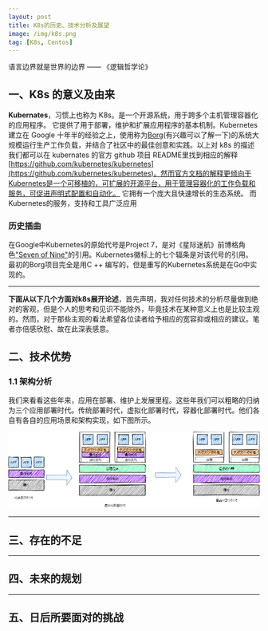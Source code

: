 ```yaml
---
layout: post
title: K8s的历史、技术分析及展望
image: /img/k8s.png
tag: [K8s, Centos]
---
```


语言边界就是世界的边界
—— 《逻辑哲学论》

## 一、K8s 的意义及由来

**Kubernates**，习惯上也称为 K8s。是一个开源系统，用于跨多个主机管理容器化的应用程序。 它提供了用于部署，维护和扩展应用程序的基本机制。Kubernetes 建立在 Google 十年半的经验之上，使用称为[Borg](https://research.google/pubs/pub43438/)(有兴趣可以了解一下)的系统大规模运行生产工作负载，并结合了社区中的最佳创意和实践。以上对 k8s 的描述我们都可以在 kubernates 的官方 github 项目 README里找到相应的解释[https://github.com/kubernetes/kubernetes](https://github.com/kubernetes/kubernetes)。然而官方文档的解释更倾向于Kubernetes是一个可移植的，可扩展的开源平台，用于管理容器化的工作负载和服务，可促进声明式配置和自动化。 它拥有一个庞大且快速增长的生态系统。 而Kubernetes的服务，支持和工具广泛应用

### 历史插曲

 在Google中Kubernetes的原始代号是Project 7，是对《星际迷航》前博格角色["Seven of Nine"](https://en.wikipedia.org/wiki/Seven_of_Nine)的引用。Kubernetes徽标上的七个辐条是对该代号的引用。 最初的Borg项目完全是用C ++ 编写的，但是重写的Kubernetes系统是在Go中实现的。

---
**下面从以下几个方面对k8s展开论述**，首先声明，我对任何技术的分析尽量做到绝对的客观，但是个人的思考和见识不能除外，毕竟技术在某种意义上也是比较主观的。然而，对于那些主观的看法希望各位读者给予相应的宽容抑或相应的建议。笔者亦倍感欣慰、故在此深表感意。

## 二、技术优势

### 1.1 架构分析

我们来看看这些年来，应用在部署、维护上发展里程。这些年我们可以粗略的归纳为三个应用部署时代。传统部署时代，虚拟化部署时代，容器化部署时代。他们各自有各自的应用场景和架构实现，如下图所示。

![应用部署发展历程](/img/deploy.png)


---
## 三、存在的不足
---
## 四、未来的规划
---
## 五、日后所要面对的挑战
